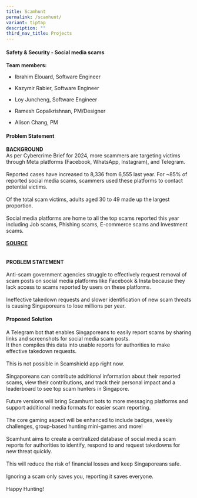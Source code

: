 ```yaml
---
title: Scamhunt
permalink: /scamhunt/
variant: tiptap
description: ""
third_nav_title: Projects
---
```

<h4>Safety &amp; Security - Social media scams</h4>
<p></p>
<p><strong>Team members:</strong>
</p>
<ul data-tight="true" class="tight">
<li>
<p>Ibrahim Elouard, Software Engineer</p>
</li>
<li>
<p>Kazymir Rabier, Software Engineer</p>
</li>
<li>
<p>Loy Juncheng, Software Engineer</p>
</li>
<li>
<p>Ramesh Gopalkrishnan, PM/Designer</p>
</li>
<li>
<p>Alison Chang, PM</p>
</li>
</ul>
<h4>Problem Statement</h4>
<p><strong>BACKGROUND<br></strong>As per Cybercrime Brief for 2024, more
scammers are targeting victims through Meta platforms (Facebook, WhatsApp,
Instagram), and Telegram.
<br>
<br>Reported cases have increased to 8,336 from 6,555 last year. For ~85%
of reported social media scams, scammers used these platforms to contact
potential victims.
<br>
<br>Of the total scam victims, adults aged 30 to 49 made up the largest proportion.
<br>
<br>Social media platforms are home to all the top scams reported this year
including Job scams, Phishing scams, E-commerce scams and Investment scams.
<br><strong><br><a href="https://www.scamshield.gov.sg/files/Scams%20and%20Cybercrime%20Briefs/2024_Mid_Year_SCC_Brief.pdf" class="in-cell-link" rel="noopener noreferrer nofollow" target="_blank"><u>SOURCE</u></a><br><br><br>PROBLEM STATEMENT <br><br></strong>Anti-scam
government agencies struggle to effectively request removal of scam posts
on social media platforms like Facebook &amp; Insta because they lack access
to scams reported by users on these platforms.
<br>
<br>Ineffective takedown requests and slower identification of new scam threats
is causing Singaporeans to lose millions per year.</p>
<p></p>
<h4>Proposed Solution</h4>
<p>A Telegram bot that enables Singaporeans to easily report scams by sharing
links and screenshots for social media scam posts.
<br>It then compiles this data into usable reports for authorities to make
effective takedown requests.
<br>
<br>This is not possible in Scamshield app right now.
<br>
<br>Singaporeans can contribute additional information about their reported
scams, view their contributions, and track their personal impact and a
leaderboard to see top scam hunters in Singapore.
<br>
<br>Future versions will bring Scamhunt bots to more messaging platforms and
support additional media formats for easier scam reporting.
<br>
<br>The core gaming aspect will be enhanced to include badges, weekly challenges,
group-based hunting mini-games and more!
<br>
<br>Scamhunt aims to create a centralized database of social media scam reports
for authorities to identify, respond to and request takedowns for new threat
quickly.
<br>
<br>This will reduce the risk of financial losses and keep Singaporeans safe.
<br>
<br>Ignoring a scam only saves you, reporting it saves everyone.
<br>
<br>Happy Hunting!</p>
<p></p>